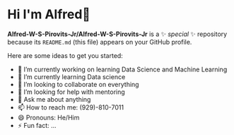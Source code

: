 # Hi I'm Alfred👋


**Alfred-W-S-Pirovits-Jr/Alfred-W-S-Pirovits-Jr** is a ✨ _special_ ✨ repository because its `README.md` (this file) appears on your GitHub profile.

Here are some ideas to get you started:

- 🔭 I’m currently working on learning Data Science and Machine Learning
- 🌱 I’m currently learning Data science  
- 👯 I’m looking to collaborate on everything
- 🤔 I’m looking for help with mentoring  
- 💬 Ask me about anything
- 📫 How to reach me: (929)-810-7011
- 😄 Pronouns: He/Him
- ⚡ Fun fact: ...

